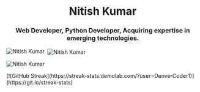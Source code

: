 <h1 align="center">Nitish Kumar</h1>
<h3 align="center">Web Developer, Python Developer, Acquiring expertise in emerging technologies.</h3>
<p><img align="left" src="https://github-readme-stats.vercel.app/api/top-langs?username=c0d1ngthunder&show_icons=true&locale=en&layout=compact" alt="Nitish Kumar" /></p>
<p>&nbsp;<img align="center" src="https://github-readme-stats.vercel.app/api?username=c0d1ngthunder&show_icons=true&locale=en" alt="Nitish Kumar" /></p>
<p><img align="center" src="https://github-readme-streak-stats.herokuapp.com/?user=c0d1ngthunder&" alt="Nitish Kumar" /></p>
[![GitHub Streak](https://streak-stats.demolab.com/?user=DenverCoder1)](https://git.io/streak-stats)
